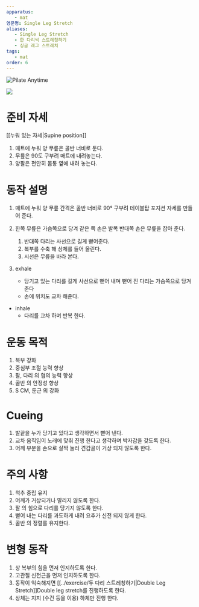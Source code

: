 ```yaml
---
apparatus:
   - mat
영문명: Single Leg Stretch
aliases:
   - Single Leg Stretch
   - 한 다리씩 스트레칭하기
   - 싱글 레그 스트레치
tags:
   - mat
order: 6
---
```



![Pilate Anytime](https://youtu.be/Ad4lgW4ieAM?si=Ie5ApZpgcfWJgp0f)

![](https://youtu.be/C-bjeO2DiZk?si=RqoLphEDSY1kNuq2)

# 준비 자세

[[누워 있는 자세|Supine position]]

1. 매트에 누워 양 무릎은 골반 너비로 둔다.
2. 무릎은 90도 구부려 매트에 내려놓는다.
3. 양팔은 편안히 몸통 옆에 내려 놓는다.

# 동작 설명

1. 매트에 누워 양 무릎 간격은 골반 너비로 90° 구부려 테이블탑 포지션 자세를 만들어 준다.
2. 한쪽 무릎은 가슴쪽으로 당겨 같은 쪽 손은 발목 반대쪽 손은 무릎을 잡아 준다.
   1. 반대쪽 다리는 사선으로 길게 뻗어준다.
   2. 복부를 수축 해 상체를 들어 올린다.
   3. 시선은 무릎을 바라 본다.

5. exhale
   - 당기고 있는 다리를 길게 사선으로 뻗어 내며 뻗어 진 다리는 가슴쪽으로 당겨 준다
   - 손에 위치도 교차 해준다.

- inhale
   - 다리를 교차 하며 반복 한다.

# 운동 목적

1. 복부 강화
2. 중심부 조절 능력 향상
3. 팔, 다리 의 협의 능력 향상
4. 골반 의 안정성 향상
5. S CM, 둔근 의 강화

# Cueing

1. 발끝을 누가 당기고 있다고 생각하면서 뻗어 낸다.
2. 교차 움직임이 노래에 맞춰 진행 한다고 생각하며 박자감을 갖도록 한다.
3. 어깨 부분을 손으로 살짝 눌러 견갑골이 거상 되지 않도록 한다.

# 주의 사항

1. 척추 중립 유지
2. 어깨가 거상되거나 말리지 않도록 한다.
3. 팔 의 힘으로 다리를 당기지 않도록 한다.
4. 뻗어 내는 다리를 과도하게 내려 요추가 신전 되지 않게 한다.
5. 골반 의 정렬를 유지한다.

# 변형 동작

1. 상 복부의 힘을 먼저 인지하도록 한다.
2. 고관절 신전근을 먼저 인지하도록 한다.
3. 동작이 익숙해지면 [[../exercise/두 다리 스트레칭하기|Double Leg Stretch]]Double leg stretch를
   진행하도록 한다.
4. 상체는 지지  (수건 등을 이용) 하체만 진행 한다.
